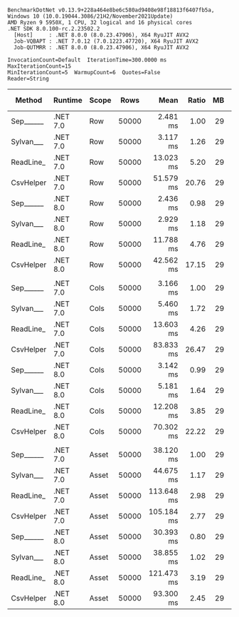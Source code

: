 ```

BenchmarkDotNet v0.13.9+228a464e8be6c580ad9408e98f18813f6407fb5a, Windows 10 (10.0.19044.3086/21H2/November2021Update)
AMD Ryzen 9 5950X, 1 CPU, 32 logical and 16 physical cores
.NET SDK 8.0.100-rc.2.23502.2
  [Host]     : .NET 8.0.0 (8.0.23.47906), X64 RyuJIT AVX2
  Job-VQBAPT : .NET 7.0.12 (7.0.1223.47720), X64 RyuJIT AVX2
  Job-QUTMRR : .NET 8.0.0 (8.0.23.47906), X64 RyuJIT AVX2

InvocationCount=Default  IterationTime=300.0000 ms  MaxIterationCount=15  
MinIterationCount=5  WarmupCount=6  Quotes=False  
Reader=String  

```
| Method    | Runtime  | Scope | Rows  | Mean       | Ratio | MB | MB/s    | ns/row | Allocated    | Alloc Ratio |
|---------- |--------- |------ |------ |-----------:|------:|---:|--------:|-------:|-------------:|------------:|
| Sep______ | .NET 7.0 | Row   | 50000 |   2.481 ms |  1.00 | 29 | 11761.3 |   49.6 |      1.13 KB |        1.00 |
| Sylvan___ | .NET 7.0 | Row   | 50000 |   3.117 ms |  1.26 | 29 |  9360.8 |   62.3 |      7.17 KB |        6.34 |
| ReadLine_ | .NET 7.0 | Row   | 50000 |  13.023 ms |  5.20 | 29 |  2240.8 |  260.5 |  88608.25 KB |   78,287.19 |
| CsvHelper | .NET 7.0 | Row   | 50000 |  51.579 ms | 20.76 | 29 |   565.8 | 1031.6 |     20.65 KB |       18.25 |
| Sep______ | .NET 8.0 | Row   | 50000 |   2.436 ms |  0.98 | 29 | 11978.3 |   48.7 |      1.13 KB |        1.00 |
| Sylvan___ | .NET 8.0 | Row   | 50000 |   2.929 ms |  1.18 | 29 |  9962.0 |   58.6 |      7.17 KB |        6.33 |
| ReadLine_ | .NET 8.0 | Row   | 50000 |  11.788 ms |  4.76 | 29 |  2475.5 |  235.8 |  88608.24 KB |   78,287.18 |
| CsvHelper | .NET 8.0 | Row   | 50000 |  42.562 ms | 17.15 | 29 |   685.6 |  851.2 |     20.59 KB |       18.19 |
|           |          |       |       |            |       |    |         |        |              |             |
| Sep______ | .NET 7.0 | Cols  | 50000 |   3.166 ms |  1.00 | 29 |  9218.1 |   63.3 |      1.13 KB |        1.00 |
| Sylvan___ | .NET 7.0 | Cols  | 50000 |   5.460 ms |  1.72 | 29 |  5344.6 |  109.2 |      7.18 KB |        6.33 |
| ReadLine_ | .NET 7.0 | Cols  | 50000 |  13.603 ms |  4.26 | 29 |  2145.1 |  272.1 |  88608.25 KB |   78,152.32 |
| CsvHelper | .NET 7.0 | Cols  | 50000 |  83.833 ms | 26.47 | 29 |   348.1 | 1676.7 |    446.31 KB |      393.65 |
| Sep______ | .NET 8.0 | Cols  | 50000 |   3.142 ms |  0.99 | 29 |  9288.8 |   62.8 |      1.13 KB |        1.00 |
| Sylvan___ | .NET 8.0 | Cols  | 50000 |   5.181 ms |  1.64 | 29 |  5632.6 |  103.6 |      7.18 KB |        6.33 |
| ReadLine_ | .NET 8.0 | Cols  | 50000 |  12.208 ms |  3.85 | 29 |  2390.4 |  244.2 |  88608.24 KB |   78,152.32 |
| CsvHelper | .NET 8.0 | Cols  | 50000 |  70.302 ms | 22.22 | 29 |   415.1 | 1406.0 |    446.35 KB |      393.68 |
|           |          |       |       |            |       |    |         |        |              |             |
| Sep______ | .NET 7.0 | Asset | 50000 |  38.120 ms |  1.00 | 29 |   765.5 |  762.4 |  13800.21 KB |        1.00 |
| Sylvan___ | .NET 7.0 | Asset | 50000 |  44.675 ms |  1.17 | 29 |   653.2 |  893.5 |     14025 KB |        1.02 |
| ReadLine_ | .NET 7.0 | Asset | 50000 | 113.648 ms |  2.98 | 29 |   256.8 | 2273.0 | 102133.41 KB |        7.40 |
| CsvHelper | .NET 7.0 | Asset | 50000 | 105.184 ms |  2.77 | 29 |   277.4 | 2103.7 |  13971.28 KB |        1.01 |
| Sep______ | .NET 8.0 | Asset | 50000 |  30.393 ms |  0.80 | 29 |   960.1 |  607.9 |  13799.66 KB |        1.00 |
| Sylvan___ | .NET 8.0 | Asset | 50000 |  38.855 ms |  1.02 | 29 |   751.0 |  777.1 |  14025.03 KB |        1.02 |
| ReadLine_ | .NET 8.0 | Asset | 50000 | 121.473 ms |  3.19 | 29 |   240.2 | 2429.5 | 102133.36 KB |        7.40 |
| CsvHelper | .NET 8.0 | Asset | 50000 |  93.300 ms |  2.45 | 29 |   312.8 | 1866.0 |  13972.05 KB |        1.01 |
